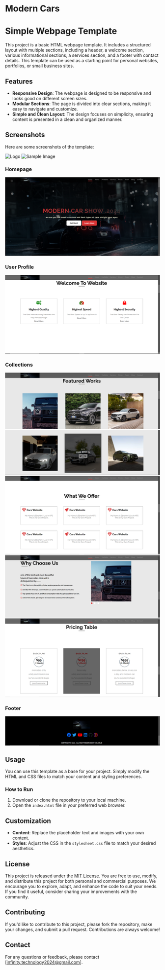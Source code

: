 # Modern Cars

# Simple Webpage Template

This project is a basic HTML webpage template. It includes a structured layout with multiple sections, including a header, a welcome section, various informational sections, a services section, and a footer with contact details. This template can be used as a starting point for personal websites, portfolios, or small business sites.

## Features

- **Responsive Design**: The webpage is designed to be responsive and looks good on different screen sizes.
- **Modular Sections**: The page is divided into clear sections, making it easy to navigate and customize.
- **Simple and Clean Layout**: The design focuses on simplicity, ensuring content is presented in a clean and organized manner.

## Screenshots

Here are some screenshots of the template:

![Logo](images/b92bf19612e524ac1f9d5e998770eba7-removebg-preview.png)
![Sample Image](https://www.pexels.com/)

### Homepage

![Homepage](readme-photo/Screenshot%202024-08-15%20221333.png)

### User Profile

![User Profile](readme-photo/Screenshot%202024-08-15%20221624.png)

### Collections

![Collections](readme-photo/Screenshot%202024-08-15%20221818.png)
![Collections](readme-photo/Screenshot%202024-08-15%20221930.png)
![Collections](readme-photo/Screenshot%202024-08-15%20222027.png)
![Collections](readme-photo/Screenshot%202024-08-15%20222515.png)
![Collections](readme-photo/Screenshot%202024-08-15%20222729.png)

### Footer

![Footer](readme-photo/Screenshot%202024-08-15%20222912.png)

## Usage

You can use this template as a base for your project. Simply modify the HTML and CSS files to match your content and styling preferences.

### How to Run

1. Download or clone the repository to your local machine.
2. Open the `index.html` file in your preferred web browser.

## Customization

- **Content**: Replace the placeholder text and images with your own content.
- **Styles**: Adjust the CSS in the `stylesheet.css` file to match your desired aesthetics.

## License

This project is released under the [MIT License](LICENSE). You are free to use, modify, and distribute this project for both personal and commercial purposes. We encourage you to explore, adapt, and enhance the code to suit your needs. If you find it useful, consider sharing your improvements with the community.

## Contributing

If you'd like to contribute to this project, please fork the repository, make your changes, and submit a pull request. Contributions are always welcome!

## Contact

For any questions or feedback, please contact [infinity.technology2024@gmail.com].
